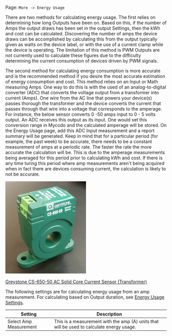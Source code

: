 Page\: `More -> Energy Usage`

There are two methods for calculating energy usage. The first relies on determining how long Outputs have been on. Based on this, if the number of Amps the output draws has been set in the output Settings, then the kWh and cost can be calculated. Discovering the number of amps the device draws can be accomplished by calculating this from the output typically given as watts on the device label, or with the use of a current clamp while the device is operating. The limitation of this method is PWM Outputs are not currently used to calculate these figures due to the difficulty determining the current consumption of devices driven by PWM signals.

The second method for calculating energy consumption is more accurate and is the recommended method if you desire the most accurate estimation of energy consumption and cost. This method relies on an Input or Math measuring Amps. One way to do this is with the used of an analog-to-digital converter (ADC) that converts the voltage output from a transformer into current (Amps). One wire from the AC line that powers your device(s) passes thorough the transformer and the device converts the current that passes through that wire into a voltage that corresponds to the amperage. For instance, the below sensor converts 0 -50 amps input to 0 - 5 volts output. An ADC receives this output as its input. One would set this conversion range in Mycodo and the calculated amperage will be stored. On the Energy Usage page, add this ADC Input measurement and a report summary will be generated. Keep in mind that for a particular period (for example, the past week) to be accurate, there needs to be a constant measurement of amps at a periodic rate. The faster the rate the more accurate the calculation will be. This is due to the amperage measurements being averaged for this period prior to calculating kWh and cost. If there is any time turing this period where amp measurements aren't being acquired when in fact there are devices consuming current, the calculation is likely to not be accurate.

![Current Sensor Transformer](images/Figure-Current-Sensor-Transformer.png)

[Greystone CS-650-50 AC Solid Core Current Sensor (Transformer)](https://shop.greystoneenergy.com/shop/cs-sensor-series-ac-solid-core-current-sensor)

The following settings are for calculating energy usage from an amp measurement. For calculating based on Output duration, see [Energy Usage Settings](Configuration-Settings.md#energy-usage-settings).

<table>
<thead>
<tr class="header">
<th>Setting</th>
<th>Description</th>
</tr>
</thead>
<tbody>
<tr>
<td>Select Amp Measurement</td>
<td>This is a measurement with the amp (A) units that will be used to calculate energy usage.</td>
</tr>
</tbody>
</table>